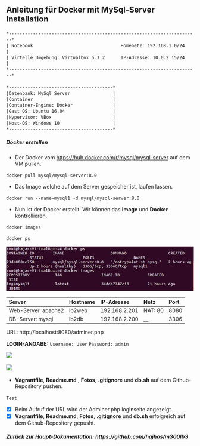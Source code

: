 ## Anleitung für **Docker mit MySql-Server** Installation

```
*-----------------------------------------------------------------------*
| Notebook                                 Homenetz: 192.168.1.0/24     |                      
| Virtelle Umgebung: Virtualbox 6.1.2      IP-Adresse: 10.0.2.15/24     |
*-----------------------------------------------------------------------*	

*---------------------------------------*                
|Datenbank: MySql Server                |
|Container                              |
|Container-Engine: Docker               |
|Gast OS: Ubuntu 16.04                  |
|Hypervisor: VBox                       |
|Host-OS: Windows 10                    |
*---------------------------------------*	
```
##### Docker erstellen
- Der Docker vom https://hub.docker.com/r/mysql/mysql-server auf dem VM pullen.
```
docker pull mysql/mysql-server:8.0
```
- Das Image welche auf dem Server gespeicher ist, laufen lassen.
```
docker run --name=mysql1 -d mysql/mysql-server:8.0
```
- Nun ist der Docker erstellt. Wir können das **image** und **Docker** kontrollieren.
```
docker images
```
```
docker ps
```
![](dockercontroll.JPG)







| Server              | Hostname            | IP-Adresse          | Netz                | Port                |
|:--------------------|:--------------------|:--------------------|:--------------------|:--------------------|
| Web-Server: apache2 | lb2web              | 192.168.2.201       | NAT: 80             | 8080                |
| DB-Server: mysql    | lb2db               | 192.168.2.200       | __                  | 3306                |

<p> URL: http://localhost:8080/adminer.php <br>
 
**LOGIN-ANGABE:**  `Username: User` `Password: admin`

![](login.JPG)

![](eingelogt.JPG)

- **Vagrantfile**, **Readme.md** , **Fotos**, **.gitignore** und **db.sh** auf dem Github-Repository pushen.

`Test`
- [x] Beim Aufruf der URL wird der Adminer.php loginseite angezeigt.
- [x] **Vagrantfile**, **Readme.md**, **Fotos**, **.gitignore** und **db.sh** erfolgreich auf dem Github-Repository gepusht.

##### Zurück zur Haupt-Dokumentation: https://github.com/hajhos/m300lb3
